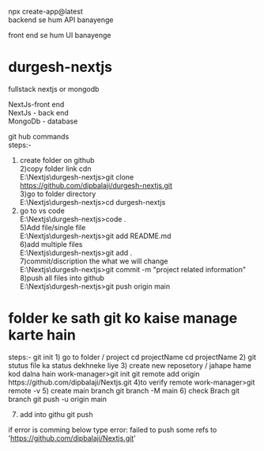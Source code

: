 npx create-app@latest<br/>
backend se hum API banayenge<br/>

front end se hum UI banayenge<br/>



# durgesh-nextjs
fullstack nextjs or mongodb<br/>

NextJs-front end<br/>
NextJs - back end<br/>
MongoDb - database<br/>

git hub commands<br/>
steps:-<br/>
1) create folder on github<br/>
2)copy folder link cdn<br/>
E:\Nextjs\durgesh-nextjs>git clone https://github.com/dipbalaji/durgesh-nextjs.git<br/>
3)go to folder directory<br/>
E:\Nextjs\durgesh-nextjs>cd durgesh-nextjs<br/>
4) go to vs code<br/>
E:\Nextjs\durgesh-nextjs>code .<br/>
5)Add file/single file<br/>
E:\Nextjs\durgesh-nextjs>git add README.md<br/>
6)add multiple files<br/>
E:\Nextjs\durgesh-nextjs>git add .<br/>
7)commit/discription the what we will change<br/>
E:\Nextjs\durgesh-nextjs>git commit -m "project related information"<br/>
8)push all files into github<br/>
E:\Nextjs\durgesh-nextjs>git push origin main<br/>

 <h1>folder ke sath git ko kaise manage karte hain</h1>
 steps:-
 git init
 1) go to folder / project cd projectName
 cd projectName
 2) git stutus file ka status dekhneke liye
 3) create new reposetory / jahape hame kod dalna hain
 work-manager>git init
 git remote add origin https://github.com/dipbalaji/Nextjs.git
 4)to verify remote
  work-manager>git remote -v
5) create main branch
git branch -M main
6) check Brach 
git branch
git push -u origin main

7) add into githu
git push

if error is comming below type
error: failed to push some refs to 'https://github.com/dipbalaji/Nextjs.git'